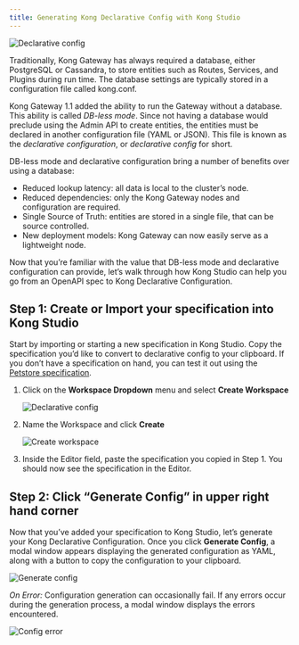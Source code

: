 ```yaml
---
title: Generating Kong Declarative Config with Kong Studio
---
```


![Declarative config](https://doc-assets.konghq.com/studio/1.2/declarative-config.gif)

Traditionally, Kong Gateway has always required a database, either PostgreSQL or Cassandra, to store entities such as Routes, Services, and Plugins during run time. The database settings are typically stored in a configuration file called kong.conf.

Kong Gateway 1.1 added the ability to run the Gateway without a database. This ability is called *DB-less mode*. Since not having a database would preclude using the Admin API to create entities, the entities must be declared in another configuration file (YAML or JSON). This file is known as the *declarative configuration*, or *declarative config* for short.

DB-less mode and declarative configuration bring a number of benefits over using a database:

* Reduced lookup latency: all data is local to the cluster’s node.
* Reduced dependencies: only the Kong Gateway nodes and configuration are required.
* Single Source of Truth: entities are stored in a single file, that can be source controlled.
* New deployment models: Kong Gateway can now easily serve as a lightweight node.

Now that you’re familiar with the value that DB-less mode and declarative configuration can provide, let’s walk through how Kong Studio can help you go from an OpenAPI spec to Kong Declarative Configuration.

## Step 1: Create or Import your specification into Kong Studio

Start by importing or starting a new specification in Kong Studio. Copy the specification you’d like to convert to declarative config to your clipboard. If you don’t have a specification on hand, you can test it out using the [Petstore specification](https://raw.githubusercontent.com/OAI/OpenAPI-Specification/master/examples/v3.0/petstore.yaml).

1. Click on the **Workspace Dropdown** menu and select **Create Workspace**

    ![Declarative config](https://doc-assets.konghq.com/studio/1.2/ws-dropdown.png)

1. Name the Workspace and click **Create**

    ![Create workspace](https://doc-assets.konghq.com/studio/1.2/ws-dropdown.png)

1. Inside the Editor field, paste the specification you copied in Step 1. You should now see the specification in the Editor.

## Step 2: Click “Generate Config” in upper right hand corner

Now that you’ve added your specification to Kong Studio, let’s generate your Kong Declarative Configuration. Once you click **Generate Config**, a modal window appears displaying the generated configuration as YAML, along with a button to copy the configuration to your clipboard.

![Generate config](https://doc-assets.konghq.com/studio/1.2/gen-conf.png)

*On Error:* Configuration generation can occasionally fail. If any errors occur during the generation process, a modal window displays the errors encountered.

![Config error](https://doc-assets.konghq.com/studio/1.2/error-conf.png)
